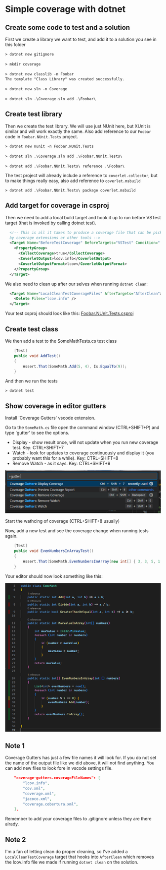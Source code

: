 # Simple coverage with dotnet

## Create some code to test and a solution

First we create a library we want to test, and add it to a solution you see in
this folder

```text
> dotnet new gitignore

> mkdir coverage

> dotnet new classlib -n Foobar
The template "Class Library" was created successfully.

> dotnet new sln -n Coverage

> dotnet sln .\Coverage.sln add .\Foobar\
```

## Create test library

Then we create the test library. We will use just NUnit here, but XUnit is
similar and will work exactly the same. Also add reference to our `Foobar` code
in `Foobar.NUnit.Tests` project.

```text
> dotnet new nunit -n Foobar.NUnit.Tests

> dotnet sln .\Coverage.sln add .\Foobar.NUnit.Tests\

> dotnet add .\Foobar.NUnit.Tests\ reference .\Foobar\
```

The test project will already include a reference to `coverlet.collector`, but
to make things really easy, also add reference to `coverlet.msbuild`

```text
> dotnet add .\Foobar.NUnit.Tests\ package coverlet.msbuild
```

## Add target for coverage in csproj

Then we need to add a local build target and hook it up to run before VSTest
target (that is invoked by calling dotnet test).

```xml
  <!-- This is all it takes to produce a coverage file that can be picked
  by coverage extensions or other tools -->
  <Target Name="BeforeTestCoverage" BeforeTargets="VSTest" Condition="'$(Configuration)'=='Debug'">
    <PropertyGroup>
      <CollectCoverage>true</CollectCoverage>
      <CoverletOutput>lcov.info</CoverletOutput>
      <CoverletOutputFormat>lcov</CoverletOutputFormat>
    </PropertyGroup>
  </Target>
```

We also need to clean up after our selves when running `dotnet clean`:

```xml
  <Target Name="LocalCleanTestCoverageFiles" AfterTargets="AfterClean">
    <Delete Files="lcov.info" />
  </Target>
```

Your test csproj should look like this: [Foobar.NUnit.Tests.csproj](Foobar.NUnit.Tests/Foobar.NUnit.Tests.csproj)

## Create test class

We then add a test to the SomeMathTests.cs test class

```csharp
    [Test]
    public void AddTest()
    {
        Assert.That(SomeMath.Add(5, 4), Is.EqualTo(9));
    }
```

And then we run the tests

```text
> dotnet test
```

## Show coverage in editor gutters

Install 'Coverage Gutters' vscode extension.

Go to the `SomeMath.cs` file open the command window (CTRL+SHIFT+P) and type 'gutter' to see the options.

* Display - show result once, will not update when you run new coverage test. Key: CTRL+SHIFT+7
* Watch - look for updates to coverage continuously and display it (you probably
  want this for a while). Key: CTRL+SHIFT+8
* Remove Watch - as it says. Key: CTRL+SHIFT+9

![image.png](Simple%20coverage.md.CoverageGutters.png)

Start the wathcing of coverage (CTRL+SHIFT+8 usually)

Now, add a new test and see the coverage change when running tests again.

```csharp
    [Test]
    public void EvenNumbersInArrayTest()
    {
        Assert.That(SomeMath.EvenNumbersInArray(new int[] { 3, 3, 5, 1, 9 }), Is.EqualTo(new int[] { }));
    }
```

Your editor should now look something like this:

![Example of how gutters look like](Simple%20coverage.md.CoverageGutters.SomeMath.png)

## Note 1

Coverage Gutters has just a few file names it will look for. If you do not set
the name of the output file like we did above, it will not find anything. You
can add new files to look fore in vscode settings file.

```json
    "coverage-gutters.coverageFileNames": [
        "lcov.info",
        "cov.xml",
        "coverage.xml",
        "jacoco.xml",
        "coverage.cobertura.xml",        
    ],
```

Remember to add your coverage files to .gitignore unless they are there alrady.

## Note 2

I'm a fan of letting clean do proper cleaning, so I've added a
`LocalCleanTestCoverage` target that hooks into `AfterClean` which removes the
lcov.info file we made if running `dotnet clean` on the solution.
